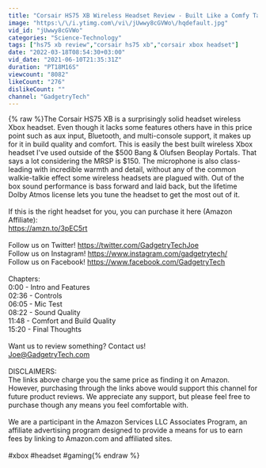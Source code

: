 ```yaml
---
title: "Corsair HS75 XB Wireless Headset Review - Built Like a Comfy Tank!"
image: "https:\/\/i.ytimg.com\/vi\/jUwwy8cGVWo\/hqdefault.jpg"
vid_id: "jUwwy8cGVWo"
categories: "Science-Technology"
tags: ["hs75 xb review","corsair hs75 xb","corsair xbox headset"]
date: "2022-03-18T08:54:30+03:00"
vid_date: "2021-06-10T21:35:31Z"
duration: "PT18M16S"
viewcount: "8082"
likeCount: "276"
dislikeCount: ""
channel: "GadgetryTech"
---
```

{% raw %}The Corsair HS75 XB is a surprisingly solid headset wireless Xbox headset.  Even though it lacks some features others have in this price point such as aux input, Bluetooth, and multi-console support, it makes up for it in build quality and comfort.  This is easily the best built wireless Xbox headset I've used outside of the $500 Bang &amp; Olufsen Beoplay Portals.  That says a lot considering the MRSP is $150.  The microphone is also class-leading with incredible warmth and detail, without any of the common walkie-talkie effect some wireless headsets are plagued with.  Out of the box sound performance is bass forward and laid back, but the lifetime Dolby Atmos license lets you tune the headset to get the most out of it.<br /><br />If this is the right headset for you, you can purchase it here (Amazon Affiliate):<br /><a rel="nofollow" target="blank" href="https://amzn.to/3pEC5rt">https://amzn.to/3pEC5rt</a><br /><br />Follow us on Twitter!   <a rel="nofollow" target="blank" href="https://twitter.com/GadgetryTechJoe">https://twitter.com/GadgetryTechJoe</a><br />Follow us on Instagram!  <a rel="nofollow" target="blank" href="https://www.instagram.com/gadgetrytech/">https://www.instagram.com/gadgetrytech/</a><br />Follow us on Facebook! <a rel="nofollow" target="blank" href="https://www.facebook.com/GadgetryTech">https://www.facebook.com/GadgetryTech</a><br /><br />Chapters:<br />0:00 - Intro and Features<br />02:36 - Controls<br />06:05 - Mic Test<br />08:22 - Sound Quality<br />11:48 - Comfort and Build Quality<br />15:20 - Final Thoughts<br /><br />Want us to review something?  Contact us!<br />Joe@GadgetryTech.com<br /><br />DISCLAIMERS:<br />The links above charge you the same price as finding it on Amazon.  However, purchasing through the links above would support this channel for future product reviews.  We appreciate any support, but please feel free to purchase though any means you feel comfortable with.<br /><br />We are a participant in the Amazon Services LLC Associates Program, an affiliate advertising program designed to provide a means for us to earn fees by linking to Amazon.com and affiliated sites.<br /><br />#xbox #headset #gaming{% endraw %}

